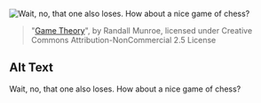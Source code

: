 ![Wait, no, that one also loses. How about a nice game of chess?](https://imgs.xkcd.com/comics/game_theory.png)
> "[Game Theory](https://xkcd.com/601/)", by Randall Munroe, licensed under Creative Commons Attribution-NonCommercial 2.5 License

## Alt Text
Wait, no, that one also loses. How about a nice game of chess?
